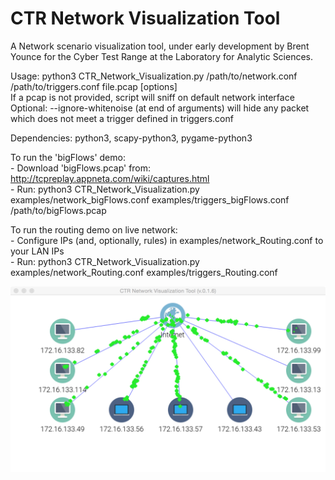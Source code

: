 # CTR Network Visualization Tool

A Network scenario visualization tool, under early development by Brent Younce for
the Cyber Test Range at the Laboratory for Analytic Sciences.

Usage: python3 CTR_Network_Visualization.py /path/to/network.conf /path/to/triggers.conf file.pcap [options]<br />
  If a pcap is not provided, script will sniff on default network interface<br />
  Optional: --ignore-whitenoise (at end of arguments) will hide any packet which does not meet a trigger defined in triggers.conf

Dependencies: python3, scapy-python3, pygame-python3

To run the 'bigFlows' demo:<br />
	- Download 'bigFlows.pcap' from: http://tcpreplay.appneta.com/wiki/captures.html<br />
	- Run: python3 CTR_Network_Visualization.py examples/network_bigFlows.conf examples/triggers_bigFlows.conf /path/to/bigFlows.pcap

To run the routing demo on live network:<br />
	- Configure IPs (and, optionally, rules) in examples/network_Routing.conf to your LAN IPs<br />
	- Run: python3 CTR_Network_Visualization.py examples/network_Routing.conf examples/triggers_Routing.conf<br />

![Alt screenshot](img/screenshot_0.1.6.png?raw=true)
	
